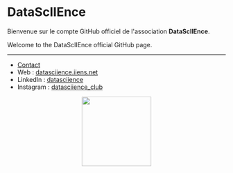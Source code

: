 # DataScIIEnce


Bienvenue sur le compte GitHub officiel de l'association **DataScIIEnce**.


Welcome to the DataScIIEnce official GitHub page.



---

* [Contact](https://datasciience.iiens.net/contact.php)
* Web : [datasciience.iiens.net](https://datasciience.iiens.net)
* LinkedIn : [datasciience](https://www.linkedin.com/company/datasciience/)
* Instagram : [datasciience_club](https://www.instagram.com/datasciience_club/)

<p align="center">
  <img src="https://datasciience.iiens.net/assets/img/logo_DS.png" width="160" />
</p>
